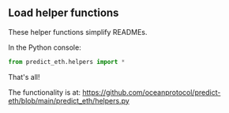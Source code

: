 
## Load helper functions

These helper functions simplify READMEs.

In the Python console:

```python
from predict_eth.helpers import *
```

That's all!

The functionality is at:
https://github.com/oceanprotocol/predict-eth/blob/main/predict_eth/helpers.py